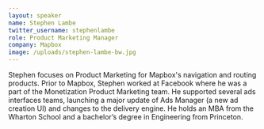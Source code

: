 ```yaml
---
layout: speaker
name: Stephen Lambe
twitter_username: stephenlambe
role: Product Marketing Manager
company: Mapbox
image: /uploads/stephen-lambe-bw.jpg
---
```


Stephen focuses on Product Marketing for Mapbox's navigation and routing products. Prior to Mapbox, Stephen worked at Facebook where he was a part of the Monetization Product Marketing team. He supported several ads interfaces teams, launching a major update of Ads Manager (a new ad creation UI) and changes to the delivery engine. He holds an MBA from the Wharton School and a bachelor’s degree in Engineering from Princeton.